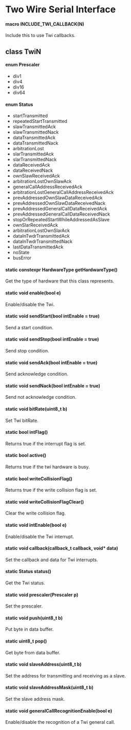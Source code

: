 # Two Wire Serial Interface

#### macro INCLUDE_TWI_CALLBACK(N)
Include this to use Twi callbacks.

## class TwiN

#### enum Prescaler
* div1
* div4
* div16
* div64

#### enum Status
* startTransmitted
* repeatedStartTransmitted
* slawTransmittedAck
* slawTransmittedNack
* dataTransmittedAck
* dataTransmittedNack
* arbitrationLost
* slarTransmittedAck
* slarTransmittedNack
* dataReceivedAck
* dataReceivedNack
* ownSlawReceivedAck
* arbitrationLostOwnSlawAck
* generalCallAddressReceivedAck
* arbitrationLostGeneralCallAddressReceivedAck
* prevAddressedOwnSlawDataReceivedAck
* prevAddressedOwnSlawDataReceivedNack
* prevAddressedGeneralCallDataReceivedAck
* prevAddressedGeneralCallDataReceivedNack
* stopOrRepeatedStartWhileAddressedAsSlave
* ownSlarReceivedAck
* arbitrationLostOwnSlarAck
* dataInTwdrTransmittedAck
* dataInTwdrTransmittedNack
* lastDataTransmittedAck
* noState
* busError

#### static constexpr HardwareType getHardwareType()
Get the type of hardware that this class represents.

#### static void enable(bool e)
Enable/disable the Twi.

#### static void sendStart(bool intEnable = true)
Send a start condition.

#### static void sendStop(bool intEnable = true)
Send stop condition.

#### static void sendAck(bool intEnable = true)
Send acknowledge condition.

#### static void sendNack(bool intEnable = true)
Send not acknowledge condition.

#### static void bitRate(uint8_t b)
Set Twi bitRate.

#### static bool intFlag()
Returns true if the interrupt flag is set.

#### static bool active()
Returns true if the twi hardware is busy.

#### static bool writeCollisionFlag()
Returns true if the write collision flag is set.

#### static void writeCollisionFlagClear()
Clear the write collision flag.

#### static void intEnable(bool e)
Enable/disable the Twi interrupt.

#### static void callback(callback_t callback, void\* data)
Set the callback and data for Twi interrupts.

#### static Status status()
Get the Twi status.

#### static void prescaler(Prescaler p)
Set the prescaler.

#### static void push(uint8_t b)
Put byte in data buffer.

#### static uint8_t pop()
Get byte from data buffer.

#### static void slaveAddress(uint8_t b)
Set the address for transmitting and receiving as a slave.

#### static void slaveAddressMask(uint8_t b)
Set the slave address mask.

#### static void generalCallRecognitionEnable(bool e)
Enable/disable the recognition of a Twi general call.
